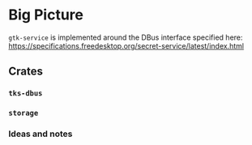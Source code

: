 
# Big Picture

`gtk-service` is implemented around the DBus interface specified here:
https://specifications.freedesktop.org/secret-service/latest/index.html

## Crates

### `tks-dbus`

### `storage`


### Ideas and notes



